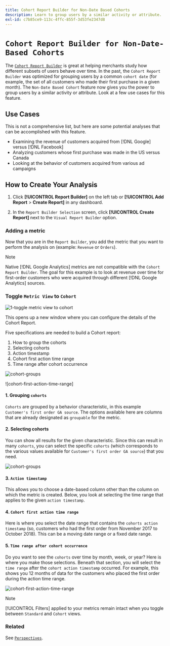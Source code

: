 ```yaml
---
title: Cohort Report Builder for Non-Date Based Cohorts
description: Learn to group users by a similar activity or attribute.
exl-id: c7b85ce9-113c-4ffc-855f-3d53fe2347d8
---
```

# `Cohort Report Builder for Non-Date-Based Cohorts`

The [`Cohort Report Builder`](../dev-reports/cohort-rpt-bldr.md) is great at helping merchants study how different subsets of users behave over time. In the past, the `Cohort Report Builder` was optimized for grouping users by a common `cohort date` (for example, the set of all customers who made their first purchase in a given month). The `Non-Date Based Cohort` feature now gives you the power to group users by a similar activity or attribute. Look at a few use cases for this feature.

## Use Cases

This is not a comprehensive list, but here are some potential analyses that can be accomplished with this feature.

* Examining the revenue of customers acquired from [!DNL Google] versus [!DNL Facebook]
* Analyzing customers whose first purchase was made in the US versus Canada
* Looking at the behavior of customers acquired from various ad campaigns

## How to Create Your Analysis

1. Click **[!UICONTROL Report Builder]** on the left tab or **[!UICONTROL Add Report** > **Create Report]** in any dashboard.

1. In the `Report Builder Selection` screen, click **[!UICONTROL Create Report]** next to the `Visual Report Builder` option.

### Adding a metric

Now that you are in the `Report Builder`, you add the metric that you want to perform the analysis on (example: `Revenue` or `Orders`).

>[!NOTE]
>
>Native [!DNL Google Analytics] metrics are not compatible with the `Cohort Report Builder`. The goal for this example is to look at revenue over time for first-order customers who were acquired through different [!DNL Google Analytics] sources.

### Toggle `Metric View` to `Cohort`

![1-toggle metric view to cohort](../../assets/1-toggle-metric-view-to-cohort.png)

This opens up a new window where you can configure the details of the Cohort Report.

Five specifications are needed to build a Cohort report:

1. How to group the cohorts
1. Selecting cohorts
1. Action timestamp
1. Cohort first action time range
1. Time range after cohort occurrence

![cohort-groups](../../assets/2-cohort-groups.png)<!--{: width="200" height="224"}-->

![cohort-first-action-time-range]<!--(../../assets/3-cohort-first-action-time-range.png){: width="400" height="554"}-->

#### 1. Grouping `cohorts`

`Cohorts` are grouped by a behavior characteristic, in this example `Customer's first order GA source`. The options available here are columns that are already designated as `groupable` for the metric.

#### 2. Selecting cohorts

You can show all results for the given characteristic. Since this can result in many `cohorts`, you can select the specific `cohorts` (which corresponds to the various values available for `Customer's first order GA source`) that you need.

![cohort-groups](../../assets/4-cohort-groups.png)<!--{: width="300" height="338"}-->

#### 3. `Action timestamp`

This allows you to choose a date-based column other than the column on which the metric is created. Below, you look at selecting the time range that applies to the given `action timestamp`.

#### 4. `Cohort first action time range`

Here is where you select the date range that contains the `cohorts action timestamp` (so, customers who had the first order from November 2017 to October 2018). This can be a moving date range or a fixed date range.

#### 5. `Time range after cohort occurrence`

Do you want to see the `cohorts` over time by month, week, or year? Here is where you make those selections. Beneath that section, you will select the `time range` after the `cohort action timestamp` occurred. For example, this shows you 12 months of data for the customers who placed the first order during the action time range.

![cohort-first-action-time-range](../../assets/5-cohort-first-action-time-range.png)<!--{: width="400" height="557"}-->

>[!NOTE]
>
>[!UICONTROL Filters] applied to your metrics remain intact when you toggle between `Standard` and `Cohort` views.

### Related

See [`Perspectives`](../../data-analyst/dev-reports/cohort-rpt-bldr.md).

